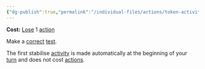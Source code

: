 ```yaml
---
{"dg-publish":true,"permalink":"/individual-files/actions/token-activities/stabilise/"}
---
```


**Cost:** [Lose](Loss.md) 1 [action](Actions.md)

Make a [correct](Correct.md) [test](Tests.md).

The first stabilise [activity](Activities.md) is made automatically at the beginning of your [turn](Rounds.md) and does not cost [actions](Actions.md).
